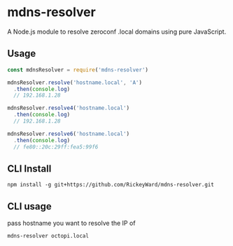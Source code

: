# mdns-resolver

A Node.js module to resolve zeroconf .local domains using pure JavaScript.

## Usage

```js
const mdnsResolver = require('mdns-resolver')

mdnsResolver.resolve('hostname.local', 'A')
  .then(console.log)
  // 192.168.1.28

mdnsResolver.resolve4('hostname.local')
  .then(console.log)
  // 192.168.1.28

mdnsResolver.resolve6('hostname.local')
  .then(console.log)
  // fe80::20c:29ff:fea5:99f6
```

## CLI Install
```
npm install -g git+https://github.com/RickeyWard/mdns-resolver.git
```
## CLI usage
pass hostname you want to resolve the IP of
```
mdns-resolver octopi.local
```

